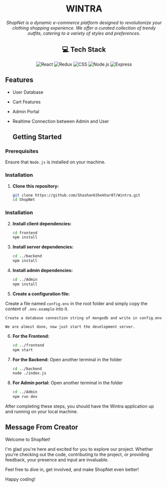 <div align="center">


# WINTRA


<i>ShopNet is a dynamic e-commerce platform designed to revolutionize your clothing shopping experience. We offer a curated collection of trendy outfits, catering to a variety of styles and preferences.</i>


</div>

<div align="center"> 

## 💻 Tech Stack

![React](https://img.shields.io/badge/React-%2320232a.svg?style=for-the-badge&logo=react&logoColor=%2361DAFB)
![Redux](https://img.shields.io/badge/Redux-%23764ABC?style=for-the-badge&logo=redux&logoColor=white)
![CSS](https://img.shields.io/badge/CSS-%231572B6?style=for-the-badge&logo=css3&logoColor=white)
![Node.js](https://img.shields.io/badge/Node.js-43853D?style=for-the-badge&logo=node.js&logoColor=white)
![Express](https://img.shields.io/badge/Express-000000?style=for-the-badge&logo=express&logoColor=white)

</div>

## Features
- User Database
- Cart Features
- Admin Portal
- Realtime Connection between Admin and User 
    
    
    ## Getting Started

### Prerequisites
Ensure that `Node.js` is installed on your machine.

### Installation

1. **Clone this repository:**

    ```bash
    git clone https://github.com/ShashankShekhar07/Wintra.git
    cd ShopNet
    ```



### Installation

2. **Install client dependencies:**

    ```bash
    cd frontend
    npm install
    ```
3. **Install server dependencies:**

    ```bash
    cd ../backend
    npm install
    ```
4. **Install admin dependencies:**

    ```bash
    cd ../Admin
    npm install
    ```
5. **Create a configuration file:**
 
Create a file named `config.env` in the root folder and simply copy the content of `.env.example` into it. 

    Create a database connection string of mongodb and write in config.env

    We are almost done, now just start the development server.
   
6. **For the Frontend:**
   
    ```bash
    cd ../frontend
    npm start
    ```

7. **For the Backend:**
  Open another terminal in the folder

    ```bash
    cd ../backend
    node ./index.js
    ```
8. **For Admin portal:**
  Open another terminal in the folder

    ```bash
    cd ../Admin
    npm run dev
    ```

After completing these steps, you should have the Wintra application up and running on your local machine.


## Message From Creator

Welcome to ShopNet!

I'm glad you're here and excited for you to explore our project. Whether you're checking out the code, contributing to the project, or providing feedback, your presence and input are invaluable.

Feel free to dive in, get involved, and make ShopNet even better!

Happy coding!

<div>





  
